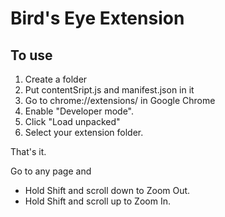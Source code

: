 # Bird's Eye Extension

## To use
1. Create a folder
2. Put contentSript.js and manifest.json in it
3. Go to chrome://extensions/ in Google Chrome
4. Enable "Developer mode".
5. Click "Load unpacked" 
6. Select your extension folder.

That's it.

Go to any page and 
- Hold Shift and scroll down to Zoom Out.
- Hold Shift and scroll up to Zoom In.
